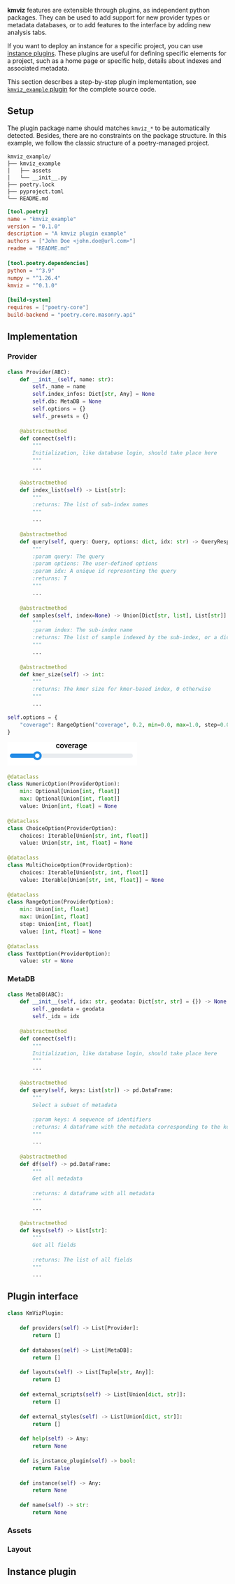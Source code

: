 **kmviz** features are extensible through plugins, as independent python packages. They can be used to add support for new provider types or metadata databases, or to add features to the interface by adding new analysis tabs. 

If you want to deploy an instance for a specific project, you can use [instance plugins](.#instance-plugin). These plugins are useful for defining specific elements for a project, such as a home page or specific help, details about indexes and associated metadata.

This section describes a step-by-step plugin implementation, see [`kmviz_example` plugin](https://github.com/tlemane/kmviz/plugins/kmviz_example) for the complete source code.

## Setup

The plugin package name should matches `kmviz_*` to be automatically detected. Besides, there are no constraints on the package structure. In this example, we follow the classic structure of a poetry-managed project.

``` title="plugin structure"
kmviz_example/
├── kmviz_example
│   ├── assets
│   └── __init__.py
├── poetry.lock
├── pyproject.toml
└── README.md
```

```toml title="pyproject.toml"
[tool.poetry]
name = "kmviz_example"
version = "0.1.0"
description = "A kmviz plugin example"
authors = ["John Doe <john.doe@url.com>"]
readme = "README.md"

[tool.poetry.dependencies]
python = "^3.9"
numpy = "^1.26.4"
kmviz = "^0.1.0"

[build-system]
requires = ["poetry-core"]
build-backend = "poetry.core.masonry.api"
```

## Implementation

### Provider

```py title="Provider Interface"
class Provider(ABC):
    def __init__(self, name: str):
        self._name = name
        self.index_infos: Dict[str, Any] = None
        self.db: MetaDB = None
        self.options = {}
        self._presets = {}

    @abstractmethod
    def connect(self):
        """
        Initialization, like database login, should take place here
        """
        ...

    @abstractmethod
    def index_list(self) -> List[str]:
        """
        :returns: The list of sub-index names
        """
        ...

    @abstractmethod
    def query(self, query: Query, options: dict, idx: str) -> QueryResponse:
        """
        :param query: The query
        :param options: The user-defined options 
        :param idx: A unique id representing the query
        :returns: T
        """
        ...

    @abstractmethod
    def samples(self, index=None) -> Union[Dict[str, list], List[str]]:
        """
        :param index: The sub-index name
        :returns: The list of sample indexed by the sub-index, or a dict of list with one key per sub-index
        """
        ...

    @abstractmethod
    def kmer_size(self) -> int:
        """
        :returns: The kmer size for kmer-based index, 0 otherwise
        """
        ...
```


```py
self.options = {
    "coverage": RangeOption("coverage", 0.2, min=0.0, max=1.0, step=0.05)
}
```

![image](assets/option.png)


```py title="Builtin options"
@dataclass
class NumericOption(ProviderOption):
    min: Optional[Union[int, float]]
    max: Optional[Union[int, float]]
    value: Union[int, float] = None

@dataclass
class ChoiceOption(ProviderOption):
    choices: Iterable[Union[str, int, float]]
    value: Union[str, int, float] = None

@dataclass
class MultiChoiceOption(ProviderOption):
    choices: Iterable[Union[str, int, float]]
    value: Iterable[Union[str, int, float]] = None

@dataclass
class RangeOption(ProviderOption):
    min: Union[int, float]
    max: Union[int, float]
    step: Union[int, float]
    value: [int, float] = None

@dataclass
class TextOption(ProviderOption):
    value: str = None
```

### MetaDB

```py title="MetaDB Interface"
class MetaDB(ABC):
    def __init__(self, idx: str, geodata: Dict[str, str] = {}) -> None:
        self._geodata = geodata
        self._idx = idx

    @abstractmethod
    def connect(self):
        """
        Initialization, like database login, should take place here
        """
        ...

    @abstractmethod
    def query(self, keys: List[str]) -> pd.DataFrame:
        """
        Select a subset of metadata

        :param keys: A sequence of identifiers
        :returns: A dataframe with the metadata corresponding to the keys
        """
        ...

    @abstractmethod
    def df(self) -> pd.DataFrame:
        """
        Get all metadata

        :returns: A dataframe with all metadata
        """
        ...

    @abstractmethod
    def keys(self) -> List[str]:
        """
        Get all fields

        :returns: The list of all fields
        """
        ...
```



## Plugin interface

```py title="The KmVizPlugin interface"
class KmVizPlugin:

    def providers(self) -> List[Provider]:
        return []

    def databases(self) -> List[MetaDB]:
        return []

    def layouts(self) -> List[Tuple[str, Any]]:
        return []

    def external_scripts(self) -> List[Union[dict, str]]:
        return []

    def external_styles(self) -> List[Union[dict, str]]:
        return []

    def help(self) -> Any:
        return None

    def is_instance_plugin(self) -> bool:
        return False

    def instance(self) -> Any:
        return None

    def name(self) -> str:
        return None
```


### Assets

### Layout

## Instance plugin